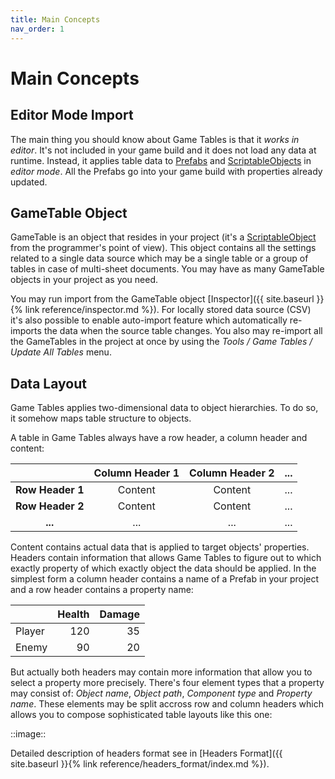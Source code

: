 ```yaml
---
title: Main Concepts
nav_order: 1
---
```

# Main Concepts

## Editor Mode Import

The main thing you should know about Game Tables is that it *works in editor*. It's not included in your game build and it does not load any data at runtime. Instead, it applies table data to [Prefabs](https://docs.unity3d.com/Manual/Prefabs.html) and [ScriptableObjects](https://docs.unity3d.com/Manual/class-ScriptableObject.html) in *editor mode*. All the Prefabs go into your game build with properties already updated.

## GameTable Object

GameTable is an object that resides in your project (it's a [ScriptableObject](https://docs.unity3d.com/Manual/class-ScriptableObject.html) from the programmer's point of view). This object contains all the settings related to a single data source which may be a single table or a group of tables in case of multi-sheet documents. You may have as many GameTable objects in your project as you need.

You may run import from the GameTable object [Inspector]({{ site.baseurl }}{% link reference/inspector.md %}). For locally stored data source (CSV) it's also possible to enable auto-import feature which automatically re-imports the data when the source table changes. You also may re-import all the GameTables in the project at once by using the *Tools / Game Tables / Update All Tables* menu.

## Data Layout

Game Tables applies two-dimensional data to object hierarchies. To do so, it somehow maps table structure to objects.

A table in Game Tables always have a row header, a column header and content:

|                  | Column Header 1 | Column Header 2 | ... |
|:----------------:|:---------------:|:---------------:|:---:|
| **Row Header 1** | Content         | Content         | ... |
| **Row Header 2** | Content         | Content         | ... |
| **...**          | ...             | ...             | ... |

Content contains actual data that is applied to target objects' properties. Headers contain information that allows Game Tables to figure out to which exactly property of which exactly object the data should be applied. In the simplest form a column header contains a name of a Prefab in your project and a row header contains a property name:

|          | Health | Damage |
|:---------|-------:|-------:|
| Player   | 120    | 35     |
| Enemy    | 90     | 20     |

But actually both headers may contain more information that allow you to select a property more precisely. There's four element types that a property may consist of: *Object name*, *Object path*, *Component type* and *Property name*. These elements may be split accross row and column headers which allows you to compose sophisticated table layouts like this one:

::image::

Detailed description of headers format see in [Headers Format]({{ site.baseurl }}{% link reference/headers_format/index.md %}).
